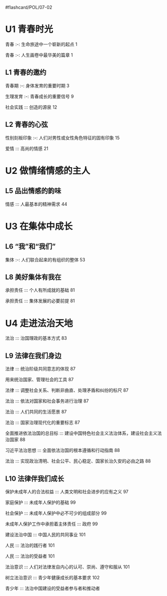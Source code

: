 #flashcard/POL/07-02 

# U1 青春时光

青春 :-: 生命旅途中一个崭新的起点 1

青春 :-: 人生画卷中最华美的篇章 1

## L1 青春的邀约

青春期 :-: 身体发育的重要时期 3

生理发育 :-: 青春成长的重要信号 9

社会实践 ::: 创造的源泉 12

## L2 青春的心弦

性别刻板印象 :-: 人们对男性或女性角色特征的固有印象 15

爱情 ::: 高尚的情感 21

# U2 做情绪情感的主人

## L5 品出情感的韵味

情感 ::: 人最基本的精神需求 44

# U3 在集体中成长

## L6 “我”和“我们”

集体 :-: 人们联合起来的有组织的整体 53

## L8 美好集体有我在 

承担责任 ::: 个人有所成就的基础 81

承担责任 ::: 集体发展的必要前提 81

# U4 走进法治天地

法治 ::: 治国理政的基本方式 83

## L9 法律在我们身边

法律 ::: 统治阶级共同意志的体现 87

用来统治国家、管理社会的工具 87

法律 ::: 调整社会关系、判断非曲直、处理矛盾和纠纷的标尺 87

法治 ::: 依法对国家和社会事务进行治理 87

法治 ::: 人们共同的生活愿景 87

法治 ::: 国家治理现代化的重要标志 87

全面推进依法治国的总目标 ::: 建设中国特色社会主义法治体系，建设社会主义法治国家 88

习近平法治思想 ::: 全面依法治国的根本遵循和行动指南 88

法治 ::: 实现政治清明、社会公平、民心稳定、国家长治久安的必由之路 88

## L10 法律伴我们成长

保护未成年人的合法权益 ::: 人类文明和社会进步的应有之义 97

家庭保护 ::: 未成年人保护的基础 99

社会保护 ::: 未成年人保护中必不可少的组成部分 99

未成年人保护工作中承担着主体责任 ::: 政府 99

建设法治中国 ::: 中国人民的共同事业 101

人民 ::: 法治的践行者 101

人民 ::: 法治的受益者 101

法治意识 ::: 人们对法律发自内心的认可、崇尚、遵守和服从 101

树立法治意识 ::: 青少年健康成长的基本要求 102

青少年 ::: 法治中国建设的受益者参与者和推动者